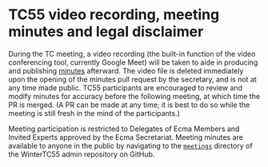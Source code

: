 # TC55 video recording, meeting minutes and legal disclaimer

During the TC meeting, a video recording (the built-in function of the video conferencing tool, currently Google Meet)
will be taken to aide in producing and publishing [minutes] afterward. The video file is deleted immediately upon the
opening of the minutes pull request by the secretary, and is not at any time made public. TC55 participants are
encouraged to review and modify minutes for accuracy before the following meeting, at which time the PR is merged. (A PR
can be made at any time; it is best to do so while the meeting is still fresh in the mind of the participants.)

Meeting participation is restricted to Delegates of Ecma Members and Invited Experts approved by the Ecma Secretariat.
Meeting minutes are available to anyone in the public by navigating to the [`meetings`][minutes] directory of the
WinterTC55 admin repository on GitHub.

[minutes]: https://github.com/WinterTC55/admin/tree/main/meetings
